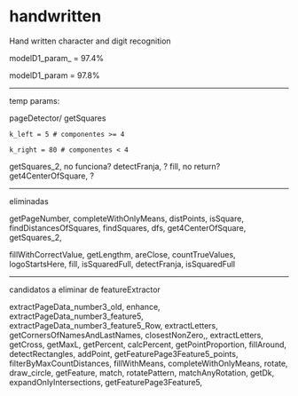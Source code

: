 # handwritten
Hand written character and digit recognition

modelD1_param_ = 97.4%

modelD1_param = 97.8%

---
temp params:

pageDetector/
	getSquares
	
	k_left = 5 # componentes >= 4
	
	k_right = 80 # componentes < 4
	

getSquares_2, no funciona?
detectFranja, ?
fill, no return?
get4CenterOfSquare, ?


---
eliminadas

getPageNumber,
completeWithOnlyMeans,
distPoints,
isSquare,
findDistancesOfSquares,
findSquares,
dfs,
get4CenterOfSquare,
getSquares_2,

fillWithCorrectValue,
getLengthm,
areClose,
countTrueValues,
logoStartsHere,
fill,
isSquaredFull,
detectFranja,
isSquaredFull


---
candidatos a eliminar de featureExtractor

extractPageData_number3_old,
enhance,
extractPageData_number3_feature5,
extractPageData_number3_feature5_Row,
extractLetters,
getCornersOfNamesAndLastNames,
closestNonZero,,
extractLetters,
getCross,
getMaxL,
getPercent,
calcPercent,
getPointProportion,
fillAround,
detectRectangles,
addPoint,
getFeaturePage3Feature5_points,
filterByMaxCountDistances,
fillWithMeans,
completeWithOnlyMeans,
rotate,
draw_circle,
getFeature,
match,
rotatePattern,
matchAnyRotation,
getDk,
expandOnlyIntersections,
getFeaturePage3Feature5,









